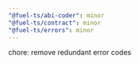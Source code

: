 ```yaml
---
"@fuel-ts/abi-coder": minor
"@fuel-ts/contract": minor
"@fuel-ts/errors": minor
---
```


chore: remove redundant error codes